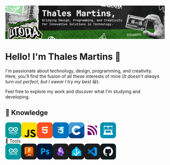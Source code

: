 <p align="center">
     <img src="banners/profile-banner.png"
          alt="HomePage Banner"
          style="display:block; margin-left: auto; margin-right: auto;" />
</p>

# Hello! I'm Thales Martins 👋

I'm passionate about technology, design, programming, and creativity. Here, you'll find the fusion of all these interests of mine (<i>It doesn't always turn out perfect, but I swear I try my best</i> 😆).</p>

Feel free to explore my work and discover what I'm studying and developing.

<h2>🤔 Knowledge</h2>

<div style="display: flex; align-items: flex-start;">
  <img src="icons/png-prov/arduino-language.png" alt="Arduino Language" style="width: 50px;">
  <img src="icons/png-prov/java-script.png" alt="Java Script" style="width: 50px;">
  <img src="icons/png-prov/html.png" alt="HTML 5" style="width: 50px;">
  <img src="icons/png-prov/CSS.png" alt="CSS 3" style="width: 50px;">
  <img src="icons/png-prov/c.png" alt="C Language" style="width: 50px;">
  <img src="icons/png-prov/mqtt.png" alt="MQTT Protocol" style="width: 50px;">
  <img src="icons/png-prov/3D-printing.png" alt="3D Printing" style="width: 50px;">
</div

<h2>🧰 Tools</h2>

<div style="display: flex; align-items: flex-start;">
  <img src="icons/png-prov/arduino.png" alt="Arduino IDE" style="width: 50px;">
  <img src="icons/png-prov/fusion360.png" alt="Fusion 360" style="width: 50px;">
  <img src="icons/png-prov/photoshop.png" alt="Photoshop" style="width: 50px;">
  <img src="icons/png-prov/obsidian.png" alt="Obsidian" style="width: 50px;">
  <img src="icons/png-prov/home-assistant.png" alt="Home Assistant" style="width: 50px;">
  <img src="icons/png-prov/vs-code.png" alt="VS Code" style="width: 50px;">
  <img src="icons/png-prov/github.png" alt="Github" style="width: 50px;">
</div
